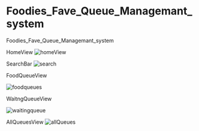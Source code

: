 # Foodies_Fave_Queue_Managemant_system
Foodies_Fave_Queue_Managemant_system

HomeView
![homeView](https://github.com/haneeshaseef/Foodies_Fave_Queue_Managemant_system/assets/102936721/3d15e310-6291-4b1b-9ef0-db3156c17d4c)

SearchBar
![search](https://github.com/haneeshaseef/Foodies_Fave_Queue_Managemant_system/assets/102936721/99c2a943-9266-44cc-898f-8a10c0a218cc)

FoodQueueView

![foodqueues](https://github.com/haneeshaseef/Foodies_Fave_Queue_Managemant_system/assets/102936721/d5a83cb2-5274-497e-a2c0-0fc255f89244)

WaitngQueueView

![waitingqueue](https://github.com/haneeshaseef/Foodies_Fave_Queue_Managemant_system/assets/102936721/bb11e949-08b5-45a5-80b4-ade61ee03bc5)

AllQueuesView
![allQueues](https://github.com/haneeshaseef/Foodies_Fave_Queue_Managemant_system/assets/102936721/e479f04b-b004-4394-950a-c2a2d2f05625)

